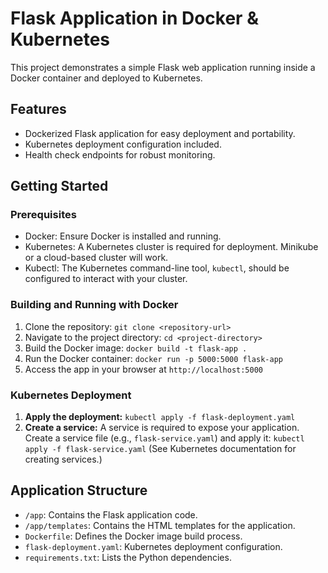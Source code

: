 # Flask Application in Docker & Kubernetes

This project demonstrates a simple Flask web application running inside a Docker container and deployed to Kubernetes.

## Features

* Dockerized Flask application for easy deployment and portability.
* Kubernetes deployment configuration included.
* Health check endpoints for robust monitoring.


## Getting Started

### Prerequisites

* Docker: Ensure Docker is installed and running.
* Kubernetes:  A Kubernetes cluster is required for deployment.  Minikube or a cloud-based cluster will work.
* Kubectl:  The Kubernetes command-line tool, `kubectl`, should be configured to interact with your cluster.


### Building and Running with Docker

1. Clone the repository: `git clone <repository-url>`
2. Navigate to the project directory: `cd <project-directory>`
3. Build the Docker image: `docker build -t flask-app .`
4. Run the Docker container: `docker run -p 5000:5000 flask-app`
5. Access the app in your browser at `http://localhost:5000`

### Kubernetes Deployment

1. **Apply the deployment:** `kubectl apply -f flask-deployment.yaml`
2. **Create a service:**  A service is required to expose your application. Create a service file (e.g., `flask-service.yaml`) and apply it: `kubectl apply -f flask-service.yaml`  (See Kubernetes documentation for creating services.)


## Application Structure

* `/app`: Contains the Flask application code.
* `/app/templates`: Contains the HTML templates for the application.
* `Dockerfile`:  Defines the Docker image build process.
* `flask-deployment.yaml`: Kubernetes deployment configuration.
* `requirements.txt`:  Lists the Python dependencies.